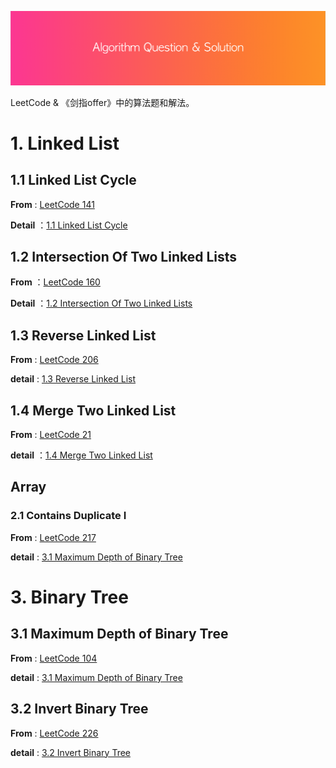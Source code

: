 ![](res/header.png)



LeetCode &amp; 《剑指offer》中的算法题和解法。



# 1. Linked List



## 1.1 Linked List Cycle

**From** : [LeetCode 141](https://leetcode.com/problems/linked-list-cycle/description/)

**Detail** ：[1.1 Linked List Cycle](https://github.com/knightsj/awesome-algorithm-question-solution/tree/master/1.1%20Linked%20List%20Cycle)



## 1.2 Intersection Of Two Linked Lists

**From** ：[LeetCode 160](https://leetcode.com/problems/intersection-of-two-linked-lists/description/)

**Detail** ：[1.2 Intersection Of Two Linked Lists](https://github.com/knightsj/awesome-algorithm-question-solution/tree/master/1.2%20Intersection%20Of%20Two%20Linked%20Lists)



## 1.3 Reverse Linked List

**From** : [LeetCode 206](https://leetcode.com/problems/reverse-linked-list/description/)

**detail** : [1.3 Reverse Linked List](https://github.com/knightsj/awesome-algorithm-question-solution/tree/master/1.3%20Reverse%20Linked%20List)





## 1.4 Merge Two Linked List

**From** : [LeetCode 21](https://leetcode.com/problems/merge-two-sorted-lists/description/)

**detail** ：[1.4 Merge Two Linked List](https://github.com/knightsj/awesome-algorithm-question-solution/tree/master/1.4%20Merge%20Two%20Linked%20List)



## Array

### 2.1 Contains Duplicate I

**From** : [LeetCode 217](https://leetcode.com/problems/contains-duplicate/description/)

**detail** : [3.1 Maximum Depth of Binary Tree](https://github.com/knightsj/awesome-algorithm-question-solution/tree/master/3.1%20Depth%20Of%20Binary%20Tree)





# 3. Binary Tree



## 3.1 Maximum Depth of Binary Tree

**From** : [LeetCode 104](https://leetcode.com/problems/reverse-linked-list/description/)

**detail** : [3.1 Maximum Depth of Binary Tree](https://github.com/knightsj/awesome-algorithm-question-solution/tree/master/3.1%20Depth%20Of%20Binary%20Tree)



## 3.2 Invert Binary Tree

**From** : [LeetCode 226](https://leetcode.com/problems/invert-binary-tree/description/)

**detail** : [3.2 Invert Binary Tree](https://github.com/knightsj/awesome-algorithm-question-solution/tree/master/3.2%20Invert%20Binary%20Tree)





